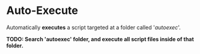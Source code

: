 # Auto-Execute

Automatically **executes** a script targeted at a folder called '*autoexec*'.

**TODO: Search 'autoexec' folder, and execute all script files inside of that folder.**
